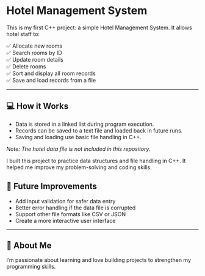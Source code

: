 # Hotel Management System

This is my first C++ project: a simple Hotel Management System. It allows hotel staff to:

✅ Allocate new rooms  
✅ Search rooms by ID  
✅ Update room details  
✅ Delete rooms  
✅ Sort and display all room records  
✅ Save and load records from a file

---

## 💻 How it Works

- Data is stored in a linked list during program execution.
- Records can be saved to a text file and loaded back in future runs.
- Saving and loading use basic file handling in C++.

*Note: The hotel data file is not included in this repository.*

I built this project to practice data structures and file handling in C++. It helped me improve my problem-solving and coding skills.

## 🚀 Future Improvements

- Add input validation for safer data entry
- Better error handling if the data file is corrupted
- Support other file formats like CSV or JSON
- Create a more interactive user interface

---

## 🌟 About Me

I’m passionate about learning and love building projects to strengthen my programming skills.